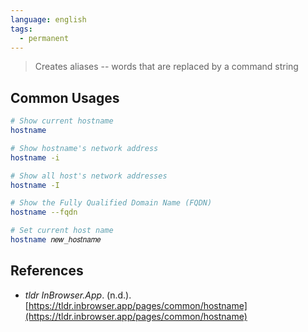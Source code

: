 ```yaml
---
language: english
tags:
  - permanent
---
```



> Creates aliases -- words that are replaced by a command string

## Common Usages

```bash
# Show current hostname
hostname

# Show hostname's network address
hostname -i

# Show all host's network addresses
hostname -I

# Show the Fully Qualified Domain Name (FQDN)
hostname --fqdn

# Set current host name
hostname 𝑛𝑒𝑤_ℎ𝑜𝑠𝑡𝑛𝑎𝑚𝑒
```

## References

- _tldr InBrowser.App_. (n.d.). [https://tldr.inbrowser.app/pages/common/hostname](https://tldr.inbrowser.app/pages/common/hostname)
